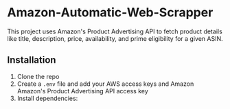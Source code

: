 # Amazon-Automatic-Web-Scrapper

This project uses Amazon's Product Advertising API to fetch product details like title, description, price, availability, and prime eligibility for a given ASIN.

## Installation

1. Clone the repo
2. Create a `.env` file and add your AWS access keys and Amazon Amazon's Product Advertising API access key
3. Install dependencies:
